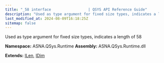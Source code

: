 ```yaml
---
title: "_58 interface                 | QSYS API Reference Guide"
description: "Used as type argument for fixed size types, indicates a length of 58  "
last_modified_at: 2024-08-09T16:18:25Z
sitemap: false
---
```


Used as type argument for fixed size types, indicates a length of 58 

**Namespace:** ASNA.QSys.Runtime
**Assembly:** ASNA.QSys.Runtime.dll

**Extends:** [ILen](/reference/runtime/qsys-runtime/i-len.html), [IDim](/reference/runtime/qsys-runtime/i-dim.html)
<br>
<br>
